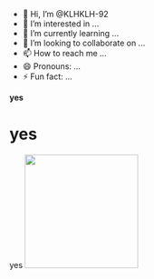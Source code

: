 - 👋 Hi, I’m @KLHKLH-92
- 👀 I’m interested in ...
- 🌱 I’m currently learning ...
- 💞️ I’m looking to collaborate on ...
- 📫 How to reach me ...
- 😄 Pronouns: ...
- ⚡ Fun fact: ...

<!---
KLHKLH-92/KLHKLH-92 is a ✨ special ✨ repository because its `README.md` (this file) appears on your GitHub profile.
You can click the Preview link to take a look at your changes.
--->
<strong> yes </strong>
<h1>yes</h1>
<botton>yes</botton>
<img src="https://mimo.app/i/earth.png" width="200">

